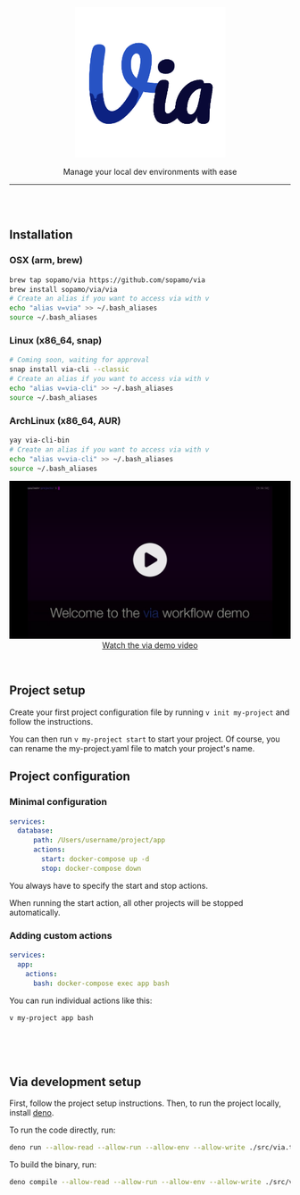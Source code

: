 
<div align="center">
  <img src="https://raw.githubusercontent.com/Sopamo/via/main/assets/logo.png" width="269">

  Manage your local dev environments with ease
</div>
<hr>
<br /><br />

## Installation
### OSX (arm, brew)
```bash
brew tap sopamo/via https://github.com/sopamo/via
brew install sopamo/via/via
# Create an alias if you want to access via with v
echo "alias v=via" >> ~/.bash_aliases
source ~/.bash_aliases
```

### Linux (x86_64, snap)
```bash
# Coming soon, waiting for approval
snap install via-cli --classic
# Create an alias if you want to access via with v
echo "alias v=via-cli" >> ~/.bash_aliases
source ~/.bash_aliases
```

### ArchLinux (x86_64, AUR)
```bash
yay via-cli-bin 
# Create an alias if you want to access via with v
echo "alias v=via-cli" >> ~/.bash_aliases
source ~/.bash_aliases
```

<div align="center">

[![Watch the via demo video](./assets/thumbnail.png)](https://youtu.be/lD-CBiXZfP4)
[Watch the via demo video](https://youtu.be/lD-CBiXZfP4)
</div>
<br />

## Project setup
Create your first project configuration file by running `v init my-project` and follow the instructions.

You can then run `v my-project start` to start your project. Of course, you can rename the my-project.yaml file to match your project's name.

## Project configuration

### Minimal configuration
```yaml
services:
  database:
      path: /Users/username/project/app
      actions:
        start: docker-compose up -d
        stop: docker-compose down
```
You always have to specify the start and stop actions.

When running the start action, all other projects will be stopped automatically.

### Adding custom actions
```yaml
services:
  app:
    actions:
      bash: docker-compose exec app bash
```
You can run individual actions like this:

```bash
v my-project app bash
```

<br />
<br />
<br />

## Via development setup
First, follow the project setup instructions.
Then, to run the project locally, install [deno](https://deno.land).

To run the code directly, run:
```bash
deno run --allow-read --allow-run --allow-env --allow-write ./src/via.ts [project] [service] [action]
```

To build the binary, run:
```bash
deno compile --allow-read --allow-run --allow-env --allow-write ./src/via.ts
```
